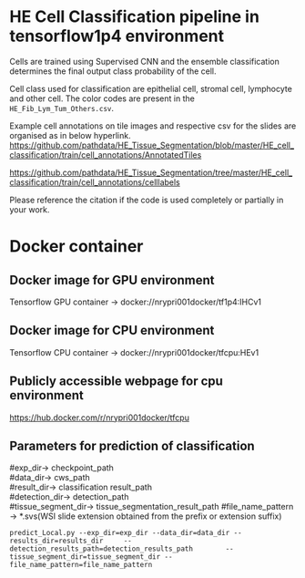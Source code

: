 # HE Cell Classification pipeline in tensorflow1p4 environment

Cells are trained using Supervised CNN and the ensemble classification determines the final output class probability of the cell.

Cell class used for classification are epithelial cell, stromal cell, lymphocyte and other cell. The color codes are present in the `HE_Fib_Lym_Tum_Others.csv`.

Example cell annotations on tile images and respective csv for the slides are organised as in below hyperlink.
https://github.com/pathdata/HE_Tissue_Segmentation/blob/master/HE_cell_classification/train/cell_annotations/AnnotatedTiles

https://github.com/pathdata/HE_Tissue_Segmentation/tree/master/HE_cell_classification/train/cell_annotations/celllabels

Please reference the citation if the code is used completely or partially in your work.

# Docker container

## Docker image for GPU environment
Tensorflow GPU container -> docker://nrypri001docker/tf1p4:IHCv1                          

## Docker image for CPU environment
Tensorflow CPU container -> docker://nrypri001docker/tfcpu:HEv1

## Publicly accessible webpage for cpu environment
https://hub.docker.com/r/nrypri001docker/tfcpu

## Parameters for prediction of classification

#exp_dir-> checkpoint_path                        
#data_dir-> cws_path                               
#result_dir-> classification result_path                                    
#detection_dir-> detection_path                                     
#tissue_segment_dir-> tissue_segmentation_result_path
#file_name_pattern -> *.svs(WSI slide extension obtained from the prefix or extension suffix)

``` predict_Local.py --exp_dir=exp_dir --data_dir=data_dir --results_dir=results_dir     --detection_results_path=detection_results_path        --tissue_segment_dir=tissue_segment_dir --file_name_pattern=file_name_pattern ```
